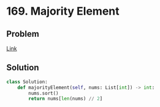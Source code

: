 # 169. Majority Element
## Problem
[Link](https://leetcode.com/problems/majority-element/)
## Solution
```python
class Solution:
    def majorityElement(self, nums: List[int]) -> int:
        nums.sort()
        return nums[len(nums) // 2]
```

